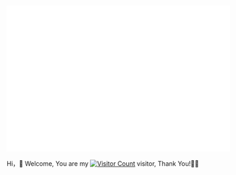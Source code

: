 <!-- GitHub数据统计 -->
![Metrics](/github-metrics.svg)

<!-- 首页访客统计 -->
Hi，👋 
Welcome, You are my [![Visitor Count](https://profile-counter.glitch.me/KPI0/count.svg)](https://kpi0.github.io/) visitor, Thank You!🎉🎉
